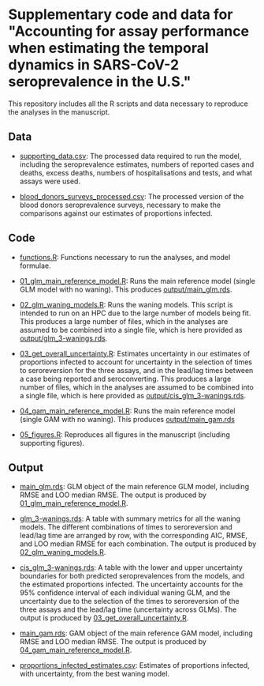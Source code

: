 # Supplementary code and data for "Accounting for assay performance when estimating the temporal dynamics in SARS-CoV-2 seroprevalence in the U.S."

This repository includes all the R scripts and data necessary to reproduce the
analyses in the manuscript. 

## Data

- [supporting_data.csv](data/supporting_data.csv): The processed data required
to run the model, including the seroprevalence estimates, numbers of reported
cases and deaths, excess deaths, numbers of hospitalisations and tests, and
what assays were used.

- [blood_donors_surveys_processed.csv](data/blood_donors_surveys_processed.csv):
The processed version of the blood donors seroprevalence surveys, necessary to
make the comparisons against our estimates of proportions infected.


## Code

- [functions.R](code/functions.R): Functions necessary to run the analyses, and
model formulae.

- [01_glm_main_reference_model.R](code/seroprevalence_glm_main_model.R): Runs
the main reference model (single GLM model with no waning). This produces
[output/main_glm.rds](output/main_glm.rds).

- [02_glm_waning_models.R](code/seroprevalence_glm_3wanings.R): Runs the waning
models. This script is intended to run on an HPC due to the large number of
models being fit. This produces a large number of files, which in the analyses
are assumed to be combined into a single file, which is here provided as
[output/glm_3-wanings.rds](output/glm_3-wanings.rds).

- [03_get_overall_uncertainty.R](code/seroprevalence_get_overall_uncertainty.R):
Estimates uncertainty in our estimates of proportions infected to account for
uncertainty in the selection of times to seroreversion for the three assays,
and in the lead/lag times between a case being reported and seroconverting.
This produces a large number of files, which in the analyses are assumed to be
combined into a single file, which is here provided as
[output/cis_glm_3-wanings.rds](output/cis_glm_3-wanings.rds).

- [04_gam_main_reference_model.R](code/seroprevalence_gam_main_model.R): Runs
the main reference model (single GAM with no waning). This produces
[output/main_gam.rds](output/main_gam.rds)

- [05_figures.R](code/figures.R): Reproduces all figures in the manuscript
(including supporting figures).



## Output

- [main_glm.rds](output/main_glm.rds): GLM object of the main reference GLM
model, including RMSE and LOO median RMSE. The output is produced by
[01_glm_main_reference_model.R](code/01_glm_main_reference_model.R).

- [glm_3-wanings.rds](output/glm_3-wanings.rds): A table with summary metrics
for all the waning models. The different combinations of times to seroreversion
and lead/lag time are arranged by row, with the corresponding AIC, RMSE, and
LOO median RMSE for each combination. The output is produced by
[02_glm_waning_models.R](code/02_glm_waning_models.R).

- [cis_glm_3-wanings.rds](output/cis_glm_3-wanings.rds): A table with the lower
and upper uncertainty boundaries for both predicted seroprevalences from the
models, and the estimated proportions infected. The uncertainty accounts for
the 95% confidence interval of each individual waning GLM, and the uncertainty
due to the selection of the times to seroreversion of the three assays and the
lead/lag time (uncertainty across GLMs). The output is produced by
[03_get_overall_uncertainty.R](code/03_get_overall_uncertainty.R).

- [main_gam.rds](output/main_gam.rds): GAM object of the main reference GAM
model, including RMSE and LOO median RMSE. The output is produced by
[04_gam_main_reference_model.R](code/04_gam_main_reference_model.R).

- [proportions_infected_estimates.csv](output/proportions_infected_estimates.csv):
Estimates of proportions infected, with uncertainty, from the best waning
model.

